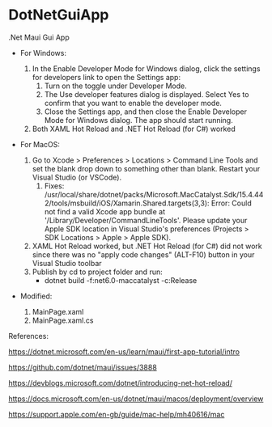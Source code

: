 # DotNetGuiApp
.Net Maui Gui App


- For Windows:
  1. In the Enable Developer Mode for Windows dialog, click the settings for developers link to open the Settings app:
     1.  Turn on the toggle under Developer Mode.
     2.  The Use developer features dialog is displayed. Select Yes to confirm that you want to enable the developer mode.
     3.  Close the Settings app, and then close the Enable Developer Mode for Windows dialog. The app should start running.
  2. Both XAML Hot Reload and .NET Hot Reload (for C#) worked


- For MacOS:
  1. Go to Xcode > Preferences > Locations > Command Line Tools and set the blank drop down to something other than blank. Restart your Visual Studio (or VSCode).
      1. Fixes: /usr/local/share/dotnet/packs/Microsoft.MacCatalyst.Sdk/15.4.442/tools/msbuild/iOS/Xamarin.Shared.targets(3,3): Error: Could not find a valid Xcode app bundle at '/Library/Developer/CommandLineTools'. Please update your Apple SDK location in Visual Studio's preferences (Projects > SDK Locations > Apple > Apple SDK).
  2. XAML Hot Reload worked, but .NET Hot Reload (for C#) did not work since there was no "apply code changes" (ALT-F10) button in your Visual Studio toolbar 
  3. Publish by cd to project folder and run:
      - dotnet build -f:net6.0-maccatalyst -c:Release

  
- Modified:
  1. MainPage.xaml
  2. MainPage.xaml.cs

  
References:

https://dotnet.microsoft.com/en-us/learn/maui/first-app-tutorial/intro

https://github.com/dotnet/maui/issues/3888

https://devblogs.microsoft.com/dotnet/introducing-net-hot-reload/

https://docs.microsoft.com/en-us/dotnet/maui/macos/deployment/overview

https://support.apple.com/en-gb/guide/mac-help/mh40616/mac

